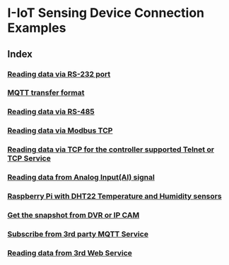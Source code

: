 # I-IoT Sensing Device Connection Examples

## Index

### [Reading data via RS-232 port](reading-data-via-modbus-tcp.md)

### [MQTT transfer format](mqtt-transfer-format.md)

### &#x20;[Reading data via RS-485](i-iot-sensing-device-connection-examples.md#reading-data-via-rs-485)

### [Reading data via Modbus TCP](reading-data-via-modbus-tcp.md)

### [Reading data via TCP for the controller supported Telnet or TCP Service](reading-data-via-tcp-for-the-controller-supported-telnet-or-tcp-service.md)

### [Reading data from Analog Input(AI) signal](reading-data-from-analog-input-ai-and-digital-input-di-signals.md)

### [Raspberry Pi with DHT22 Temperature and Humidity sensors](raspberry-pi-with-dht22-temperature-and-humidity-sensors.md)

### [Get the snapshot from DVR or IP CAM](get-the-snapshot-from-dvr-or-ip-cam.md)

### [Subscribe from 3rd party MQTT Service](subscribe-from-3rd-party-mqtt-service.md)

### [Reading data from 3rd Web Service](reading-data-from-3rd-web-service.md)
